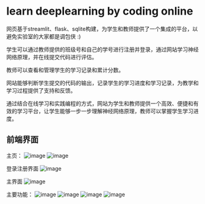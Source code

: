 # learn deeplearning by coding online

网页基于streamlit、flask、sqlite构建，为学生和教师提供了一个集成的平台，以避免实验室的大家都是调包侠 :)


学生可以通过教师提供的班级号和自己的学号进行注册并登录，通过网站学习神经网络原理，并在线提交代码进行评估。

教师可以查看和管理学生的学习记录和累计分数。

网站能够判断学生提交的代码的输出，记录学生的学习进度和学习记录，为教学和学习过程提供了支持和反馈。

通过结合在线学习和实践编程的方式，网站为学生和教师提供一个高效、便捷和有效的学习平台，让学生能够一步一步理解神经网络原理，教师可以掌握学生学习进度。


## 前端界面

主页：
![image](https://github.com/Sonya747/learn-deeplearning-by-coding-online-web/assets/170918569/20371029-4d17-4325-96e2-eb435cccb704)
![image](https://github.com/Sonya747/learn-deeplearning-by-coding-online-web/assets/170918569/4e81ce57-382d-405b-8232-23ab17f777f2)

登录注册界面
![image](https://github.com/Sonya747/learn-deeplearning-by-coding-online-web/assets/170918569/91f82c8d-6a74-4c7f-88ad-eb56997aef79)

主界面
![image](https://github.com/Sonya747/learn-deeplearning-by-coding-online-web/assets/170918569/455494a3-cac0-4049-a208-8ce03826a427)


主要功能：
![image](https://github.com/Sonya747/learn-deeplearning-by-coding-online-web/assets/170918569/8d48268b-4479-4d73-ab84-0a34e111a394)
![image](https://github.com/Sonya747/learn-deeplearning-by-coding-online-web/assets/170918569/4ac520d2-fd6d-42f1-9822-401cad47f8bf)
![image](https://github.com/Sonya747/learn-deeplearning-by-coding-online-web/assets/170918569/3deb7dae-8735-4a3c-979f-c73dcaf758b8)
![image](https://github.com/Sonya747/learn-deeplearning-by-coding-online-web/assets/170918569/40c0f97d-e9ac-4b18-bef5-57722629587e)
